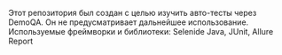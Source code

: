 Этот репозитория был создан с целью изучить авто-тесты через DemoQA. Он не предусматривает дальнейшее использование.
Используемые фреймворки и библиотеки: Selenide Java, JUnit, Allure Report
